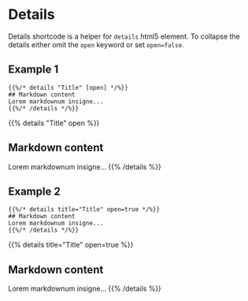 # Details

Details shortcode is a helper for `details` html5 element. To collapse the details either omit the `open`
keyword or set `open=false`.

## Example 1
```tpl
{{%/* details "Title" [open] */%}}
## Markdown content
Lorem markdownum insigne...
{{%/* /details */%}}
```

{{% details "Title" open %}}
## Markdown content
Lorem markdownum insigne...
{{% /details %}}

## Example 2
```tpl
{{%/* details title="Title" open=true */%}}
## Markdown content
Lorem markdownum insigne...
{{%/* /details */%}}
```

{{% details title="Title" open=true %}}
## Markdown content
Lorem markdownum insigne...
{{% /details %}}
